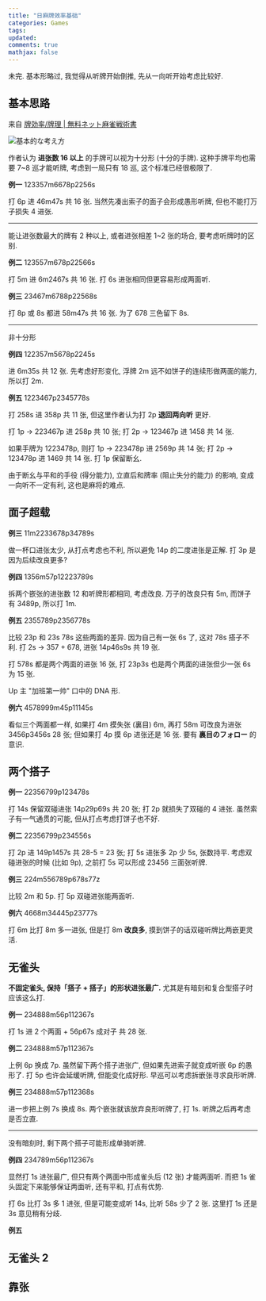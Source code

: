 ```yaml
---
title: "日麻牌效率基础"
categories: Games
tags: 
updated: 
comments: true
mathjax: false
---
```


未完. 基本形略过, 我觉得从听牌开始倒推, 先从一向听开始考虑比较好.

<!-- more -->


## 基本思路

来自 [牌効率/牌理 \| 無料ネット麻雀戦術書](http://beginners.biz/pairi/)

![基本的な考え方](https://shiina18.github.io/assets/posts/images/179682722238997.png "基本的な考え方")

作者认为 **进张数 16 以上** 的手牌可以视为十分形 (十分的手牌). 这种手牌平均也需要 7~8 巡才能听牌, 考虑到一局只有 18 巡, 这个标准已经很极限了.

**例一** 123357m6678p2256s

打 6p 进 46m47s 共 16 张. 当然先凑出索子的面子会形成愚形听牌, 但也不能打万子损失 4 进张.

---

能让进张数最大的牌有 2 种以上, 或者进张相差 1~2 张的场合, 要考虑听牌时的区别.

**例二** 123557m678p22566s

打 5m 进 6m2467s 共 16 张. 打 6s 进张相同但更容易形成两面听.

**例三** 23467m6788p22568s

打 8p 或 8s 都进 58m47s 共 16 张. 为了 678 三色留下 8s.

---

非十分形

**例四** 122357m5678p2245s

进 6m35s 共 12 张. 先考虑好形变化, 浮牌 2m 远不如饼子的连续形做两面的能力, 所以打 2m.

**例五** 1223467p2345778s

打 258s 进 358p 共 11 张, 但这里作者认为打 2p **退回两向听** 更好.

打 1p -> 223467p 进 258p 共 10 张; 打 2p -> 123467p 进 1458 共 14 张.

如果手牌为 1223478p, 则打 1p -> 223478p 进 2569p 共 14 张; 打 2p -> 123478p 进 1469 共 14 张. 打 1p 保留断幺.

由于断幺与平和的手役 (得分能力), 立直后和牌率 (阻止失分的能力) 的影响, 变成一向听不一定有利, 这也是麻将的难点.

## 面子超载

**例三** 11m2233678p34789s

做一杯口进张太少, 从打点考虑也不利, 所以避免 14p 的二度进张是正解. 打 3p 是因为后续改良更多?

**例四** 1356m57p12223789s

拆两个嵌张的进张数 12 和听牌形都相同, 考虑改良. 万子的改良只有 5m, 而饼子有 3489p, 所以打 1m.

**例五** 2355789p2356778s

比较 23p 和 23s 78s 这些两面的差异. 因为自己有一张 6s 了, 这对 78s 搭子不利. 打 2s -> 357 + 678, 进张 14p46s9s 共 19 张.

打 578s 都是两个两面的进张 16 张, 打 23p3s 也是两个两面的进张但少一张 6s 为 15 张.

Up 主 "加班第一帅" 口中的 DNA 形.

**例六** 4578999m45p11145s

看似三个两面都一样, 如果打 4m 摸失张 (裏目) 6m, 再打 58m 可改良为进张 3456p3456s 28 张; 但如果打 4p 摸 6p 进张还是 16 张. 要有 **裏目のフォロー** 的意识.

## 两个搭子

**例一** 22356799p123478s

打 14s 保留双碰进张 14p29p69s 共 20 张; 打 2p 就损失了双碰的 4 进张. 虽然索子有一气通贯的可能, 但从打点考虑打饼子也不好.

**例二** 22356799p234556s

打 2p 进 149p1457s 共 28-5 = 23 张; 打 5s 进张多 2p 少 5s, 张数持平. 考虑双碰进张的时候 (比如 9p), 之前打 5s 可以形成 23456 三面张听牌.

**例三**  224m556789p678s77z

比较 2m 和 5p. 打 5p 双碰进张能两面听.

**例六** 4668m34445p23777s

打 6m 比打 8m 多一进张, 但是打 8m **改良多**, 摸到饼子的话双碰听牌比两嵌更灵活.

## 无雀头

**不固定雀头, 保持「搭子 + 搭子」的形状进张最广.** 尤其是有暗刻和复合型搭子时应该这么打.

**例一** 234888m56p112367s

打 1s 进 2 个两面 + 56p67s 成对子 共 28 张.

**例二** 234888m57p112367s

上例 6p 换成 7p. 虽然留下两个搭子进张广, 但如果先进索子就变成听嵌 6p 的愚形了. 打 5p 也许会延缓听牌, 但能变化成好形. 早巡可以考虑拆嵌张寻求良形听牌.

**例三** 234888m57p112368s

进一步把上例 7s 换成 8s. 两个嵌张就该放弃良形听牌了, 打 1s. 听牌之后再考虑是否立直.

---

没有暗刻时, 剩下两个搭子可能形成单骑听牌.

**例四** 234789m56p112367s

显然打 1s 进张最广, 但只有两个两面中形成雀头后 (12 张) 才能两面听. 而把 1s 雀头固定下来能够保证两面听, 还有平和, 打点有优势. 

打 6s 比打 3s 多 1 进张, 但是可能变成听 14s, 比听 58s 少了 2 张. 这里打 1s 还是 3s 意见稍有分歧.

**例五**


## 无雀头 2

## 靠张